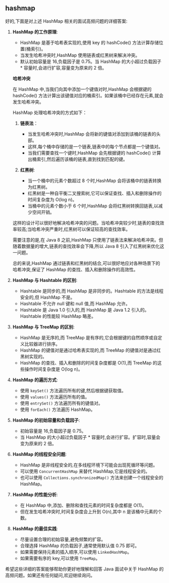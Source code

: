 ## hashmap

好的,下面是对上述 HashMap 相关的面试高频问题的详细答案:

1. **HashMap 的工作原理**:
   - HashMap 是基于哈希表实现的,使用 key 的 hashCode() 方法计算存储位置(桶索引)。
   - 当发生哈希冲突时,HashMap 使用链表或红黑树来解决冲突。
   - 默认初始容量是 16,负载因子是 0.75。当 HashMap 的大小超过负载因子 * 容量时,会进行扩容,容量变为原来的 2 倍。

   **哈希冲突**
   
   在 HashMap 中,当我们向其中添加一个键值对时,HashMap 会根据键的 hashCode() 方法计算出该键值对应的桶索引。如果该桶中已经存在元素,就会发生哈希冲突。
   
   HashMap 处理哈希冲突的方式如下：
   
   1. **链表法**：
      - 当发生哈希冲突时,HashMap 会将新的键值对添加到该桶的链表的头部。
      - 这样,每个桶中存储的是一个链表,链表中的每个节点都是一个键值对。
      - 当我们需要查找一个键时,HashMap 会先根据键的 hashCode() 计算出桶索引,然后遍历该桶的链表,直到找到匹配的键。
   
   2. **红黑树**:
      - 当一个桶中的元素个数超过 8 个时,HashMap 会将该桶中的链表转换为红黑树。
      - 红黑树是一种自平衡二叉搜索树,它可以保证查找、插入和删除操作的时间复杂度为 O(log n)。
      - 当桶中的元素个数小于 6 个时,HashMap 会将红黑树转换回链表,以减少空间开销。
   
   这样的设计可以很好地解决哈希冲突的问题。当哈希冲突较少时,链表的查找效率较高;当哈希冲突严重时,红黑树可以保证较高的查找效率。
   
   需要注意的是,在 Java 8 之前,HashMap 只使用了链表法来解决哈希冲突。但随着数据量的增大,链表的查找效率会下降,所以 Java 8 引入了红黑树来优化这一问题。
   
   总的来说,HashMap 通过链表和红黑树的结合,可以很好地应对各种场景下的哈希冲突,保证了 HashMap 的查找、插入和删除操作的高效性。
   
2. **HashMap 与 Hashtable 的区别**:
   - Hashtable 是同步的,而 HashMap 是非同步的。Hashtable 的方法是线程安全的,但 HashMap 不是。
   - Hashtable 不允许 null 键和 null 值,而 HashMap 允许。
   - Hashtable 是 Java 1.0 引入的,而 HashMap 是 Java 1.2 引入的。Hashtable 的性能较 HashMap 略差。

3. **HashMap 与 TreeMap 的区别**:
   - HashMap 是无序的,而 TreeMap 是有序的,它会根据键的自然顺序或自定义比较器进行排序。
   - HashMap 的键值对是通过哈希表实现的,而 TreeMap 的键值对是通过红黑树实现的。
   - HashMap 的查找、插入和删除的时间复杂度都是 O(1),而 TreeMap 的这些操作时间复杂度是 O(log n)。

4. **HashMap 的遍历方式**:
   - 使用 `keySet()` 方法遍历所有的键,然后根据键获取值。
   - 使用 `values()` 方法遍历所有的值。
   - 使用 `entrySet()` 方法遍历所有的键值对。
   - 使用 `forEach()` 方法遍历 HashMap。

5. **HashMap 的初始容量和负载因子**:
   - 初始容量是 16,负载因子是 0.75。
   - 当 HashMap 的大小超过负载因子 * 容量时,会进行扩容。扩容时,容量会变为原来的 2 倍。

6. **HashMap 的线程安全问题**:
   - HashMap 是非线程安全的,在多线程环境下可能会出现死循环等问题。
   - 可以使用 `ConcurrentHashMap` 来替代 HashMap,它是线程安全的。
   - 也可以使用 `Collections.synchronizedMap()` 方法来创建一个线程安全的 HashMap。

7. **HashMap 的性能分析**:
   - 在 HashMap 中,添加、删除和查找元素的时间复杂度都是 O(1)。
   - 但在发生哈希冲突时,时间复杂度会上升到 O(n),其中 n 是该桶中元素的个数。

8. **HashMap 的最佳实践**:
   - 尽量设置合理的初始容量,避免频繁的扩容。
   - 合理选择 HashMap 的负载因子,通常使用默认值 0.75 即可。
   - 如果需要保持元素的插入顺序,可以使用 `LinkedHashMap`。
   - 如果需要有序的 key,可以使用 `TreeMap`。

希望这些详细的答案能够帮助你更好地理解和回答 Java 面试中关于 HashMap 的高频问题。如果还有任何疑问,欢迎继续询问。